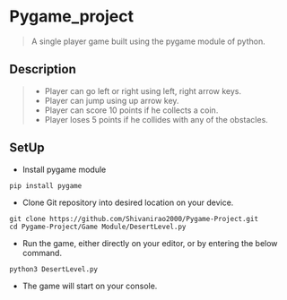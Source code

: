 # Pygame_project
> A single player game built using the pygame module of python.

## Description
> * Player can go left or right using left, right arrow keys.
> * Player can jump using up arrow key.
> * Player can score 10 points if he collects a coin.
> * Player loses 5 points if he collides with any of the obstacles.

## SetUp
* Install pygame module
```
pip install pygame
```
* Clone Git repository into desired location on your device.
```
git clone https://github.com/Shivanirao2000/Pygame-Project.git
cd Pygame-Project/Game Module/DesertLevel.py
```
* Run the game, either directly on your editor, or by entering the below command.
```
python3 DesertLevel.py
```
* The game will start on your console.
